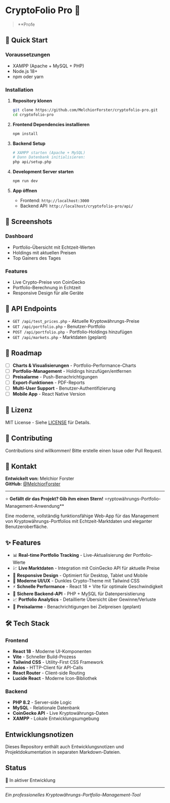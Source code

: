 # CryptoFolio Pro 🚀

> \*\*Profe

## 🚀 Quick Start

### Voraussetzungen

- XAMPP (Apache + MySQL + PHP)
- Node.js 18+
- npm oder yarn

### Installation

1. **Repository klonen**

   ```bash
   git clone https://github.com/MelchiorForster/cryptofolio-pro.git
   cd cryptofolio-pro
   ```

2. **Frontend Dependencies installieren**

   ```bash
   npm install
   ```

3. **Backend Setup**

   ```bash
   # XAMPP starten (Apache + MySQL)
   # Dann Datenbank initialisieren:
   php api/setup.php
   ```

4. **Development Server starten**

   ```bash
   npm run dev
   ```

5. **App öffnen**
   - Frontend: `http://localhost:3000`
   - Backend API: `http://localhost/cryptofolio-pro/api/`

## 📱 Screenshots

### Dashboard

- Portfolio-Übersicht mit Echtzeit-Werten
- Holdings mit aktuellen Preisen
- Top Gainers des Tages

### Features

- Live Crypto-Preise von CoinGecko
- Portfolio-Berechnung in Echtzeit
- Responsive Design für alle Geräte

## 🔧 API Endpoints

- `GET /api/test_prices.php` - Aktuelle Kryptowährungs-Preise
- `GET /api/portfolio.php` - Benutzer-Portfolio
- `POST /api/portfolio.php` - Portfolio-Holdings hinzufügen
- `GET /api/markets.php` - Marktdaten (geplant)

## 🎯 Roadmap

- [ ] **Charts & Visualisierungen** - Portfolio-Performance-Charts
- [ ] **Portfolio-Management** - Holdings hinzufügen/entfernen
- [ ] **Preisalarme** - Push-Benachrichtigungen
- [ ] **Export-Funktionen** - PDF-Reports
- [ ] **Multi-User Support** - Benutzer-Authentifizierung
- [ ] **Mobile App** - React Native Version

## 📄 Lizenz

MIT License - Siehe [LICENSE](LICENSE) für Details.

## 🤝 Contributing

Contributions sind willkommen! Bitte erstelle einen Issue oder Pull Request.

## 📧 Kontakt

**Entwickelt von:** Melchior Forster  
**GitHub:** [@MelchiorForster](https://github.com/MelchiorForster)

---

⭐ **Gefällt dir das Projekt? Gib ihm einen Stern!** ⭐ryptowährungs-Portfolio-Management-Anwendung\*\*

Eine moderne, vollständig funktionsfähige Web-App für das Management von Kryptowährungs-Portfolios mit Echtzeit-Marktdaten und eleganter Benutzeroberfläche.

## ✨ Features

- 📊 **Real-time Portfolio Tracking** - Live-Aktualisierung der Portfolio-Werte
- 💹 **Live Marktdaten** - Integration mit CoinGecko API für aktuelle Preise
- 📱 **Responsive Design** - Optimiert für Desktop, Tablet und Mobile
- 🎨 **Moderne UI/UX** - Dunkles Crypto-Theme mit Tailwind CSS
- ⚡ **Schnelle Performance** - React 18 + Vite für optimale Geschwindigkeit
- 🔐 **Sichere Backend-API** - PHP + MySQL für Datenpersistierung
- 📈 **Portfolio Analytics** - Detaillierte Übersicht über Gewinne/Verluste
- 🔔 **Preisalarme** - Benachrichtigungen bei Zielpreisen (geplant)

## 🛠️ Tech Stack

### Frontend

- **React 18** - Moderne UI-Komponenten
- **Vite** - Schneller Build-Prozess
- **Tailwind CSS** - Utility-First CSS Framework
- **Axios** - HTTP-Client für API-Calls
- **React Router** - Client-side Routing
- **Lucide React** - Moderne Icon-Bibliothek

### Backend

- **PHP 8.2** - Server-side Logic
- **MySQL** - Relationale Datenbank
- **CoinGecko API** - Live Kryptowährungs-Daten
- **XAMPP** - Lokale Entwicklungsumgebung

## Entwicklungsnotizen

Dieses Repository enthält auch Entwicklungsnotizen und Projektdokumentation in separaten Markdown-Dateien.

## Status

🚧 In aktiver Entwicklung

---

_Ein professionelles Kryptowährungs-Portfolio-Management-Tool_
